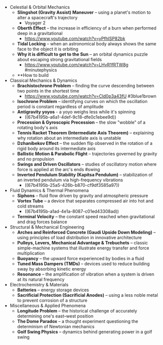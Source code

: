 - Celestial & Orbital Mechanics
	- **Slingshot (Gravity Assist) Maneuver** – using a planet's motion to alter a spacecraft's trajectory
		- Voyager 2
	- **Oberth Effect** – the increase in efficiency of a burn when performed deep in a gravitational
		- https://www.youtube.com/watch?v=yPfhISP82bk
	- **Tidal Locking** – when an astronomical body always shows the same face to the object it is orbiting
	- **Why it is difficult to get to the Sun** – an orbital dynamics puzzle about escaping strong gravitational fields
		- https://www.youtube.com/watch?v=LHvR1fRTW8g #minutephysics
	- **How to build
- Classical Mechanics & Dynamics
	- **Brachistochrone Problem** – finding the curve descending between two points in the shortest time
		- https://www.youtube.com/watch?v=Cld0p3a43fU #3blue1brown
	- **Isochrone Problem** – identifying curves on which the oscillation period is constant regardless of amplitude
	- **Antigravity yoyos** - a yoyo weighs less while it's spinning
		- ((67b4195b-a6a1-4def-9c18-dfe0c1ebee9d))
	- **Precession & Gyroscopic Precession** – the slow "wobble" of a rotating body's axis
	- **Tennis Racket Theorem (Intermediate Axis Theorem)** – explaining why rotation about an intermediate axis is unstable
	- **Dzhanibekov Effect** – the sudden flip observed in the rotation of a rigid body around its intermediate axis
	- **Ballistic Motion & Parabolic Flight** – trajectories governed by gravity and no propulsion
	- **Swings and Driven Oscillators** – studies of oscillatory motion where force is applied at the arc's ends #swing
	- **Inverted Pendulum Stability (Kapitsa Pendulum)** – stabilization of an inverted pendulum via high-frequency vibrations
		- ((67b4195b-25a5-426b-b870-cf9df3585a97))
- Fluid Dynamics & Thermal Phenomena
	- **Siphons** – fluid flow driven by gravity and atmospheric pressure
	- **Vortex Tube** – a device that separates compressed air into hot and cold streams
		- ((67b4195b-a1ad-4e1a-8087-c01ed43308ad))
	- **Terminal Velocity** – the constant speed reached when gravitational and drag forces balance
- Structural & Mechanical Engineering
	- **Arches and Reinforced Concrete (Gaudi Upside Down Modeling)** – using principles of load distribution in innovative architecture
	- **Pulleys, Levers, Mechanical Advantage & Trebuchets** – classic simple-machine systems that illustrate energy transfer and force multiplication
	- **Buoyancy** – the upward force experienced by bodies in a fluid
	- **Tuned Mass Dampers (TMDs)** – devices used to reduce building sway by absorbing kinetic energy
	- **Resonance** – the amplification of vibration when a system is driven at its natural frequency
- Electrochemistry & Materials
	- **Batteries** – energy storage devices
	- **Sacrificial Protection (Sacrificial Anodes)** – using a less noble metal to prevent corrosion of a structure
- Miscellaneous & Applied Phenomena
	- **Longitude Problem** – the historical challenge of accurately determining one's east–west position
	- **The Dome Paradox** – a thought experiment questioning the determinism of Newtonian mechanics
	- **Golf Swing Physics** – dynamics behind generating power in a golf swing